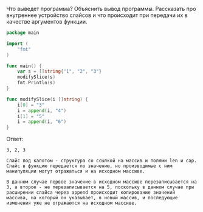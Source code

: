 Что выведет программа? Объяснить вывод программы. Рассказать про внутреннее устройство слайсов и что происходит при передачи их в качестве аргументов функции.

```go
package main

import (
	"fmt"
)

func main() {
	var s = []string{"1", "2", "3"}
	modifySlice(s)
	fmt.Println(s)
}

func modifySlice(i []string) {
	i[0] = "3"
	i = append(i, "4")
	i[1] = "5"
	i = append(i, "6")
}
```

Ответ:
```
3, 2, 3

Слайс под капотом - структура со ссылкой на массив и полями len и cap. Слайс в функцию передается по значению, но производимые с ним манипуляции могут отражаться и на исходном массиве.

В данном случае первое значение в исходном массиве перезаписывается на 3, а второе - не перезаписывается на 5, поскольку в данном случае при расширении слайса через append происходит копирование значений массива, на который он указывает, в новый массив, и последующие изменения уже не отражаются на исходном массиве.
```
